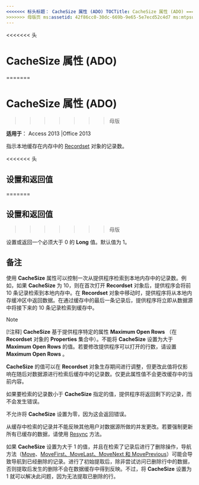 ```yaml
---
<<<<<<< 标头标题： CacheSize 属性 (ADO) TOCTitle: CacheSize 属性 (ADO) === 标题： CacheSize 属性 (ADO) TOCTitle: CacheSize 属性 (ADO)
>>>>>>> 母版页 ms:assetid: 42f86cc0-30dc-669b-9e65-5e7ecd52c4d7 ms:mtpsurl: https://msdn.microsoft.com/library/JJ249200(v=office.15) ms:contentKeyID: 48544491 ms.date: 09/18/2015 mtps_version: office.15.aspx
---
```


<<<<<<< 头
# <a name="cachesize-property-ado"></a>CacheSize 属性 (ADO)
=======
# <a name="cachesize-property-ado"></a>CacheSize 属性 (ADO)
>>>>>>> 母版


**适用于**： Access 2013 |Office 2013

指示本地缓存在内存中的 [Recordset](recordset-object-ado.md) 对象的记录数。

<<<<<<< 头
## <a name="settings-and-return-values"></a>设置和返回值
=======
## <a name="settings-and-return-values"></a>设置和返回值
>>>>>>> 母版

设置或返回一个必须大于 0 的 **Long** 值。默认值为 1。

## <a name="remarks"></a>备注

使用 **CacheSize** 属性可以控制一次从提供程序检索到本地内存中的记录数。例如，如果 **CacheSize** 为 10，则在首次打开 **Recordset** 对象后，提供程序会将前 10 条记录检索到本地内存中。在 **Recordset** 对象中移动时，提供程序将从本地内存缓冲区中返回数据。在通过缓存中的最后一条记录后，提供程序将立即从数据源中将接下来的 10 条记录检索到缓存中。

> [!NOTE]
> [!注释] **CacheSize** 基于提供程序特定的属性 **Maximum Open Rows** （在 **Recordset** 对象的 **Properties** 集合中）。不能将 **CacheSize** 设置为大于 **Maximum Open Rows** 的值。若要修改提供程序可以打开的行数，请设置 **Maximum Open Rows** 。

**CacheSize** 的值可以在 **Recordset** 对象生存期间进行调整，但更改此值将仅影响在随后对数据源进行检索后缓存中的记录数。仅更此属性值不会更改缓存中的当前内容。

如果要检索的记录数小于 **CacheSize** 指定的值，提供程序将返回剩下的记录，而不会发生错误。

不允许将 **CacheSize** 设置为零，因为这会返回错误。

从缓存中检索的记录并不能反映其他用户对数据源所做的并发更改。若要强制更新所有已缓存的数据，请使用 [Resync](resync-method-ado.md) 方法。

如果 **CacheSize** 设置为大于 1  的值，并且在检索了记录后进行了删除操作，导航方法（[Move](move-method-ado.md)、[MoveFirst、MoveLast、MoveNext 和 MovePrevious](movefirst-movelast-movenext-and-moveprevious-methods-ado.md)）可能会导致导航到已经删除的记录。进行了初始提取后，除非尝试访问已删除行中的数据，否则提取后发生的删除不会在数据缓存中得到反映。不过，将 **CacheSize** 设置为 1 就可以解决此问题，因为无法提取已删除的行。

